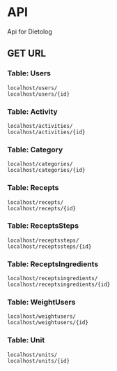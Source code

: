 # API
Api for Dietolog

## GET URL
### Table: Users
```
localhost/users/
localhost/users/{id}
```
### Table: Activity
```
localhost/activities/
localhost/activities/{id}
```
### Table: Category
```
localhost/categories/
localhost/categories/{id}
```
### Table: Recepts
```
localhost/recepts/
localhost/recepts/{id}
```
### Table: ReceptsSteps
```
localhost/receptssteps/
localhost/receptssteps/{id}
```
### Table: ReceptsIngredients
```
localhost/receptsingredients/
localhost/receptsingredients/{id}
```
### Table: WeightUsers
```
localhost/weightusers/
localhost/weightusers/{id}
```
### Table: Unit
```
localhost/units/
localhost/units/{id}
```
